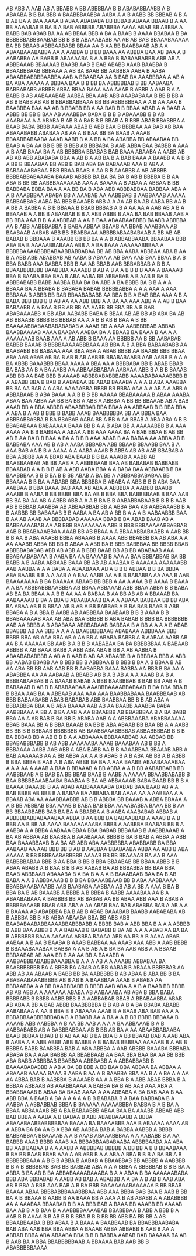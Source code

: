  AB ABB A  AAB AB A BBABB  A  BB ABBBBAA B B ABABABBAABB  A B  ABAABA B B BA BBB A BAABBBAABBA AABA   A A B  AABB  BB   BBBAB   A B A   B   AB BA A BAA AAAA   B ABAA  ABABABA BB BBBAB ABAAA   BBAAB B A AA BB AAAABAB B BA B A BAB ABBBBB ABABBBA AAAA ABAB  BB ABBBA A  BABB BAB ABAB BA AA  AB BBAA BBB  A   BA   A BAAB B  AAAA BBABAA  B BA BBBBBBABBBAABAB  BB B B  B  ABAAABABB   AA AB AB BAB BBAAABAAAAA        BA  BB BBAAB   ABBBAABABB  BBAA AA B  AA BB BAABBAAB   AB  A A  ABAABAAABABBA   AA A  AABBA   B    B BB   BAAA AA   ABBBA BAA AB BAA   A  B AABABBA  AA BABB B   ABAAAABA B  A A BBA B BABAABABBB  ABB  AB A    ABBBAAAB   BBAAAAB BAABB  AAB B BAB ABABB AAAB   BAABBA B  BBAABBBAAB BBBAAA  A  AB BA  BAAB BB AABBBA AABA  B  AABA ABAABBABBBBAABBA AAB  A  BBAABAA AA  B BAB BA AAABBBAA  A AB A BA ABA AAAAA  A BBBAA BAA B  B  BB   BA ABBBBBAB B BB AABAABA BABBABABB ABBBB    ABBA  BBAA    BAAA  AAA AAAB B ABBB A AAB B A A BABB  B   AB  AABAAABAB AABBA BBA AAB ABB AAABABAAA  B BB B BB A AB B BABB AB AB B BBABBABBAAA  BB BB ABBBBBBAA  A A B  AA AAA B BAABBBA BAA AA AB  B BBABB BB A  AA BAB B B    BBAA  ABAB  A A   BAAB   A ABBB BB BB B BAA  AB AAABBBA BABA B B  B B ABAAABB      B B AB AAABAAA A   A ABABA B AB B A  BAB B B  BBAB A  B BBB ABAB  BBABBBA  A BAAB  BABA BBBB AABAAA ABAB B ABB  BAA B BBBBAA AA BAB AB BAA   ABAAABABB  ABABAA AB AA A B BAA BB   BA BAAB  A AAAB BBAABBABAABA AAAB AABB B A A BB A BA  ABABBA BB   ABAABAA BB BAAB  A BA AA BB B    BB  B  BBB   AB BBBABA  B AAB  ABBA BAA  BABBB  A AAA   A B AAB  BAAA BA   A AB BBBBBA BBABAB  BAB BAAA   ABAABA  A   AABB AB AB AB ABB  ABABABA BBA A AB B A AB  BA  B A BAB    BAAA A BAABB A A B B A BB B BBAABAA BB ABB B    BAB ABA BA BABAAAB  AAA B  ABA A   BABAAAABABAA   BBB  BBAA BAAB A AA  B B AAABBB A AB ABBBB BBBBABBABAAABA BAAAB ABBBB BA BA BA BA   B AB B  BBBBA B B  AA ABA B  BB  BB   AABBBAAAAAAB     AAA A BAAAA  A  B ABAA A    ABBAA B BB BABBABA BBBA BAA  A AA BB BA B ABA  ABB   ABBBABBAA BABBAA ABA  A A B AAABBBAA  ABABA BB A AAABAB  AA AABBBAB B AABBAAAB AAAAA  BABBABBAB  AABA  BA    BBB  BAAABB ABB A A AA   AB BA AB AABA BB AA B    A BB A BABBA A B B  BBAAA B    BBAB BBBAB A  B  A AA AA A AAB AB A B A BBAAAB A A BB B    ABAABAB  B B A ABB ABBB B AAA   BA   BAB BBAAB   AAB A  BB  BBA AAA   B B  A  AABBBAB A AA B  BAA ABAABAABBBB BAABB   ABBBBA AA B ABB  AABBBABBA B BABA ABBAA BBAAB  AA BBAB AAABBAA AB BAABAAB AABAB  ABB  BB BBABBAAA ABBBBABAABABAAB A BB  AB   AB BABAB B BBBAAA B AAABB  BB BB BA A    A B ABBABBAABA BBAABAA BBB   ABA BA B  AAAAABBABAAA  ABB    A A BA BAAA AAAAAABBBAA A BBBBBAAAABBBBABAABBABBABAA BB AB BBA     AABA ABBBAA  ABA  B AA B    A ABB ABB ABABBAB   AB AABA   B ABAA  A  AB BAA AAB BAA  BBAA  B  A  B BBA BABB AAA BABBA BBB   B AA AB BBAB AAB  BBBABBAB A B  B    A BBAABBBBBBB  BAABBBA AAAABB  B  AB A B   A A B B  B B   AAA A BAAAAB  BBA B BAABA  BBA  BAA B ABA  AABA BB ABBABAB A B  AAB B   BA  B ABBBABABB BABB AABBA  BAA BA BA ABB  A  BA    BBBB BA B B A   A A   BBAAA BA  A BBABA  B  BABABA BABAB BBBBBABBA A A  A AAA A  AAA BBBAAA B ABBB  BB BAB  BBAABABABB AA BBA   B B A BAB    BBA AAA A B  A     BABA  BBB BBB B B AB AA  AA ABB BBB A A  BA   AA  AAA ABB A A AB B BAA  BABAABB A A   BAA  B  BB    AB BB AA   AABB BB  BBA BB A   B BAB ABABAAAABB A BB  ABA   AABABB BABA B BBAA AB AB BB AB ABA   BA AB AB BBAABB  BBBB BB  BBBAB  AA A A     B B AB B BAA A    B   BB BAAAAABBABAABABABABAB A  AAAB  BB A AAA AABBBBBAB ABBAB BAABBAAAAB   AAAA     BAABAA AABBA BA A BBAAB   BA BAAA  B AA A A AAAAAAAB BAAB AAA  A   AB  ABB B BAAA AA    BBBBB   AA B BB AABABAB BABBB BAAAB  B  BBBBAAAAABBBAAA  AB BBA A B A   BBA  BABAABABB AA BAABABB   BB BABAAA AAA BBA ABA  A ABAB BBBB   AA  BAABB  BBB BBAA  ABA AAB ABAB AB BA B AB B AB   AABBB BBABABAABB AAB AABB  B A A  A BA ABBB BAAABBB BBAA AAAA A BBA AA A BBBBABA BB B ABAB  BBAB BA BAB AA B A   BA AABB AA  ABBAABBABAA   AABAAA ABB   B A B  B  BAAAB   ABB BB AA BAB BBB B AAAAB ABBBBABABBBABB  AAAABABAAAABBBB  B A ABABB   BBA B   BAB  B   AABABAA BB ABAB BAAABA A A A   B ABA  AAABBA  BB BA AA BAB A A ABA AAAAABBA  BBBB BB BBBA AAA A A AB  A A  ABB  A ABBABAAB B ABA   BAAA A A   B B B BB AAAAA BBABAAAAA  B ABAA AAABA   ABAA BAA  ABBA AA BB BA BB A ABB   A ABBBA A BB BB BBAAAB AB  A BAB    AAAB BB  A BBA ABBBB ABAABBBAB BBA  BBAA AA ABBAAB  B B  BBA BBA  A ABA B A   AB B  BBB B  BABB AAAB BAABBBBBA  BB  AA BBBA  BAA ABBBABBABBA B BA BBABAB AABA  BB A BB A   AA BBAB A ABA ABA A B  B BBABABAAA  BABAAAAA BAAA BB B A  A B ABA  BB   A  AAAAABBB B  A  AAA AAAA AA B B BABBAA  A ABAA A    BB  AAA AAAA BA A BAB BBAA   B  AB BB AB    B AA BA  B B BAA A BA  A B B B   AAA    ABAB B AA  BABAA AA ABBA AB  B BABBABA   AAA AB  B AB A AABA  BBBABA  ABB BBAAB BBAABB  BAA  B  A AAA BAB AA B B A AAAA A A AABA AAAB B ABBA AB   AB  AAB  BBABAB A BBA ABBBB  AA A BBAB ABA BAAB B B  BA  AAABB A AABB AB BAABBAABAB  AB BB AAB A A ABBBBAAB BAA AB BABABAB BABBABB BBAABAB A A   B  B B AB A ABB   AABA BBA   A A   BABA   BAA  ABBAABB B BA BAABBBAA   B B  B   BA B B  BB ABAB  A BA BB  A ABBBABBABABAA BB BBAAAA B B  BA A  ABABB BBA   BBBBBA    B ABABA A ABB B B  B ABA BAA AABBAA B BBA    BAAA BAB AAA  AB ABA A   ABBBBA A  AABBB BAABB AAABB   B  AABA   B BB BBBB BBA BA AB B BBA BBA BABBBBAAB  B  BAA  AAB   BB BA      BA  AA AB A  ABBB  ABB A A A  B BA  B B AABABBABAAB B B B B  AAB AB   B  BBBAB AAABBA AB  ABBAABBAB BB A ABBA BAA AB AABBAAABB B A  B AABBB    BB  BABAAAB B B AABA  A BA AB  A  BB B A A     A   B AABAABBB BAA   B AA   AB  AAAB  AA BBBBABAB AAAAAA  BBAB B BA ABAB BAAB AB A BABBAAAABAB AA AB BBB  BAAAAAAAA  ABB B BBB   BBBAAAAABBABBAB AAB B  BBABAAABBAA  AAAB BB  AB BBAA A A  BBAAABBABAABB   A AAB BB  B  B AA B ABA    AAABB BBBA ABAAAB  B AAAA ABB BBABBB BA AB      ABA A A  AA AAABB   ABBA  BB   BB   B   ABAA A ABB BA B BBB BABBBAA    BB  BBBB BBAB  ABBBBABABAB ABB  AB  ABB A   B   BBB BAAB BB AB  BB ABABAAB AAA BBABAABABAAA B AABA BA AA  BAAAAB B AAA A BAA BBBABBAB BA BB BABB  A  B AABA ABBAAB BAAA  BB AB  AB  AAABAA B AAAAAA AAAAAABB AAB  AABBA A A   A BABA A ABAABAAA AB A B B B ABBAA B  B  BA BBBA ABA BAABB B B A A AAB A  A BAA AABB AA  A B B BABABBA AA AAA B AAB BAAAAAAAA  B BA BAAAAA ABAAB   BB BBB A AA A    AAA B  B AAAA B   BAAA A A   BA ABBBABBBAABBBA AB   BBAA ABBAAAB  ABB BBAA   ABBA B B BABA AB  BA  BA BBAA  A A   B   B  AA AA A  BABAA  B AA  BB AB AB  A BBAAAB   BA   AABAAAAB B BA A BBA  B ABAABAAAB  BA A A   ABAAA  BABBAA  BB   BB ABA BA ABAA AB B B BBAA AB B  AB  A    BB  BABBAB A B BA BAB BAAB  B ABB    BBABA  A B A BBA B AABB AB AABBBAA BAABAAB B B  B   AAAA   B B BBABAAAAAB AAA AB  ABA BAA BBBBB   B ABA     BABAB B BBB BA BBBBBBB AAB   AA  BBBB  A B    ABABAAA  ABBBABAAB BABBAA  B A  BB A A A A  B  ABAB  BBABBB AB AA BBB  A  A A A BAABBBBBAAB ABABAAA  ABBBAAA  BBB BBBB BBA AB AAA   BBA  AB A AA  BB A ABABA BABBB A B  AABAA AABB AB AA B A AAAAAA  BB AAB B A B B B AABABAA  BA  BA     BBBBBBAA  A BABAAB ABBBB A AB BAAA   BABB  A  ABB  ABA ABA B   BB A AB AABBA B  ABAABABABBBB   A AB   A B AAB   B AB      AA ABAABB B  A BBBBAA BBB   A   ABB  BB  AABAB    BBABB  AA   B BBB BB  B ABBBAA  B   B BBB    B BA A B BBAA B  AB AA  ABA  BB BB AAB AAB  BB  B  AABABBA BAAA  BABBA AA BBB B   BA AA A ABABBBA AA AA AABAAB A BBABB AB    B A   B AB A A  A AAAB B A B A BBBBABAABAB B A BAAAB  BABAB A  BBB BAABBBAB B BAB BB     AAB A   B  BABAAAB B    AB B B ABABAABAA AAABBBAAAABBABAAB  B BA BBA  BBA B  B  BBAA AAB BA A   ABBAAB  AAA  AAA AAA BAABBABAAA BAABBBAAB AB BBB BABAABABB ABAB  BABABAB ABB  BAABBAA BB  B B AB ABA A  BBBABBBA  BBA A B ABA BAAAA  AAB  AB AA    BAABB  AAABBA BABA   AABBBAAA A  BB A    B BA  AAB A AA    BBAABBB    AB BBABBBAA B  A  BA BABB BBA AA  A   AB BAB B  BA    BB B ABABA AAB A A ABBBAAABA ABABBAAAAA  BBAB BAAA     BB A B BBA BAAAB BA   BB B ABA ABAAB BB   BAA   BB   A A AABB BB  BB B B BBBAAB BBBBBBB AB BAABBAAABBBBAB ABBABBBBAB  B  B  B  BA  BBBAB BB  A   AB   B    B B A A  ABBAAAA BBBAAABBAB AA  ABBAB  BB  BBABABBBABB B   AB ABB AAAAAABA  AAAB   BAAABAA    AB   B BB   A  BBBAAAA AABB   AAB ABB  A ABA BABB AA  B B AAAABBAA   BBAAAB ABB  A BAB AAAAAAB  AA  A BB ABBA AA A A B  ABAB  B A B ABA AB BB A B ABBB B  BBA     BBBA  B    AAB A  B     ABA ABBB BA BA A   AAA BAABB ABAABAAAABAA A A A AA A  AAAB A BAA B BBAAAB  A BB  ABBA A       A  B BB AABABBABB BB  AABBBAAB  A  B BAB  BA  BB BBAB BAAB   B AABB A AAAAA BBAABBABABB B  BAA BBBBBAAABAABA BAABAA  B BA  AB ABBAAAAB  BABA BAAB BB B B A BAAAA BAAABB B  AA ABAB AABBAAAAABA BABAB BAA BAAB  AB A A BAB  BBBB    AB BBB  B A BABAA BA ABBABA BAB AAAA AA A AABBAA  A A BBAAB  ABA AA   AAABBAABBB  AB B B ABBBA BB  BAAAB A ABBA BBAAA  A A  B BB     ABBBAB BBA AAAB B BABA BAB BBA AAAABABBA BAAA BB B AA BB  BBAABBABB   BAB BA BA    A       BBABBA  A B AABA AAABABAB ABBAB  A ABBBBBABBABAAABAA ABBA    B AA  BBB  BA BABAABBAB A AAAB B  A  B   BBB AA B BB  AB AAAA    BAAAAAAAABA BBBB  A  AABBBA BAABAB  BB B A AABBA A A  BBBA AABAAA BBAA    BBA BABAB BBBAAAB B AABBBAAAB  A   BA AB ABBAA AB  BAABBA   B AAABAAAA  BBBB  B BA  B BAB    A ABBA A ABB  BAA BAAABBAAB  B  A BA AB ABB   ABA AABBBBBA ABABBABB BA BBA AABAAB AA AAB  BBB BB B AB B AABBAA BBABAABA   ABBA  AA   ABB B ABA      AAAAA B BB BBBBAABABBBBB  AAAAB BB BB BBAAAAB BA AA B AAA BABBBBABAA BBB B  AA BBA B BB B BBA BBAABAB BB   BBAA ABBB    B B ABAA ABABB A  B BAA  B B B     AB AABAB BA AB  BBBABBA BB BAA  BBA  BAAB ABBBAAB ABAAABA B A BA  B A  A A   B BAAABAAB   BAA BA B  AB  BABA A A   B   ABBBAAAB B B B  BA   BBAAABBAAB BB B  ABA AABBAAAA BBABBAAABAAABB AAB BAABABA AABBAA AB AB A BB A  AAA B BA B BBA BA B AB   BAAABB A BBBB  A B BBBA   B AABB   AAAABAA AA  B  A ABAABABAAA A BABBBB BB AB  BABAB AA  BB ABAA ABB AAA B ABAB   A BBBBBAAABB   BBAB   ABB ABA A AA    ABAB BAA BAB ABABBA BAB A AB  A    A B  BAAAA  AB ABABBBA BA B AB B  ABAB BAAABAB BAABB AABABABA AB  B  ABBBA  BB B AB  ABBA ABAABA BBA BB  ABB ABB BAABABAABABBAAAABBABBBABB A BBBB BAB A ABB BBA B A A A ABBBB B  ABB BAA ABBB  B A A  BABAAB   B BABABB B BA AB A A A ABAB  AA BA BA B   ABBBBBB BAAA AAAAAA   ABBBA BAAAA ABB AA  BB A  B AAAA ABAB AABAA  A  B  AA  B BAABA B  AAAB   BABBAA    AA AAAB AAA  ABB A  AAB BBBB B BBAAABAAABAA BABBA     A AA B AB A B BA  BA  AAB ABB A A BBAAB  BBBAABAB AB AAA BB B     AA  AA BB    A  BAAABB A AABBABBBABABBBAAABBA B A A A AB A  A AAABB ABBABAA BA    BAABBBBBBB  BA A BBBB   BA ABAB AA BB AABAB  B ABAAA  BBBBBAB  AA  ABB AB AA ABAAB A  BABB  BB BA   AABBBBB  B AB  ABAA B ABA BB B   BA ABABAABAAABBBBB AB  B AB B  A  BAABBAA  AAAB B ABABA AA BBBAABBA A  A BB  BAABBBABB B BBBB  AAB ABA A A B A  BAAB BB  BBBB AB    AB  ABB A A AAAAAA    ABABA AB AABAAABA  AB ABA  B BBA BABA BBBBABB B BBBB AABB BBB    B A AABBABAB BBAB  A BBABAABBA ABAB     AB ABA A BB  A BAB ABBB   BAABBBBBA B B AB A   B A BA BBABA  ABABB AABABAAA A AA B BBA B B  ABAAAA  AAAB B A BAAB ABA BAB AA  A A    BBBABBAABBBBBBABA   B   A BBABB  AA A BA   A  A B  BB BBBB  BBBAAA B AAAAB ABB AABBBA A B AA  BB  AAB A A A A BA  ABBAAAB B A B AABBABABB   AB A  BABBBABBAA AB   B BB AB  BA A AA  ABAABBABAABA BAAB BBBAA  BBAB  B B AB AA AB B BA BBA B A BB  BBAAB BAB A AAB ABA B AABA A A  ABB   ABBB  ABB BABBB A B BABAB BBBBAA AAAAAB     B A  AB  B  BBBBA  BABB BAABBBA BAB   A ABA    ABBBA  A  AAB  ABBBB BAAABA BBBABA ABABA   BA A   AAA  BABBB  AA  BBABBAAB  AA BAA   BBA BAA BA    AA BB  BBB ABA BABB ABBBBAB BBABBAA ABBBABB A A   ABBABBABB B BAAAABABABBB A AB A BA BB  BBB   A BB BAA BBA   ABBAA BA ABBAA A ABAAAB AAAAA BAAA B AABA B AA A B BAABBA BBA AA B  A  A BA A A AA AA  ABBA   BAB  B  AABBBA B AAAABB  AA A A  BBA  B  A ABB  ABAB BBBA   B   A  BBBAA  ABBAAB AB AAABBAAAA A BABBA BA B  AB AAB AAA ABA  A BBABBAAAB B ABAA   BA BAAB AAAA   A AA ABBABA  A BA BAB AAA B   AA  ABB BBA  A BAAB  A BA A A A A  A B  B BABABA  B  A BAA BABBABA B A AABBA A ABBABBAB BBBA B BAAAAA AAAAABBBA BABBA B  A  B BA A BBAA ABBAAAAB  BB A BA BABAABBB ABAA BAA  BA AAABB ABBAB  ABB  BAB BBBA A AABA A B BABAA B  ABB ABABBAAABB A BBBA  ABAAABAABBABBBBBAA BAAAA  BA  BAAAABBB AAA  B ABAAAA AAAA     AB A  ABBA BA BA  AA  B A BBA AB AABBA BAB A  BABBA  AABBB A BBBB BABBABBAA  BBAAAAB A     A B AAAB ABAAABBBAA A A AABABB B A AA  BABBB  AAAB BBBB  AAAB AA BBBABBAABABAABA  ABBBBAABA AA ABA BB  AAB BABAA  B A A AABB A ABBBBAB   BBBBB A BB BB A B B   BBAABAAA   B  BA BB BAAB BBAB  AAA    A      AB ABB B A A ABA  A BBA B  B B  A BA BB A B   BBBBBBBAAA A B  B B  ABBA   B AABAB A BBAABBAB BB ABBBB A AABBBB B B A B BBBBBAB BAB BB BABBAB  ABA A A A   BBBA A BBBBBAB   B B B  BA A  ABBA B BA AB B  BA ABBABAAAABAAABA B A  A ABAA B  BA  AAAAAABABA BBB  ABA BBBABAB A AABB AB BAB  A  ABABBB A  A BA  A  B AB  B AAB ABA AB B    BBA A BBB        AAA  BAB A  B BA BBB BAAAAAAABAAAAAA B  BB  BBAB BAAAA ABAA  BBBBABBBAAABBBAA ABB  AAA BBBA  BAB   BAA B AAB B BB    BA A  B BBAAA B AABB   B AA BAAA BB A  AAA A B AB ABABB A A ABABBBB AA    A  AAABAA BBAABAB  B B AA BBB  BAB  A  BAAA BB AAABB BB AAAAB BAA  AB  B  A  B BAA B A AABBBBAAAABAB  BBABBBAA B  ABB  A BBB B A  AAB  B  B AAAA B       B  AB B  B B  BBA B B B BB BB  ABB BA BB BB  A AB BBAABBAABA   B BB ABAA  B A BAAA  A  BAABBAAB  BA BBABBBAABABA BAB  ABA   AAB BBA BBA  ABBA A  BAAAB ABBA ABBABB B  AAB     B  AA  A ABBAB  BBBA ABA ABAABA BBA B  B B   BABBA AABAB  BAB  BAAAAA   BA AB B    AAB  BA A  BBA BBABBBBBAAB  A  BBAAAA BAB     AAB  BB B ABABBBBBAAAA 